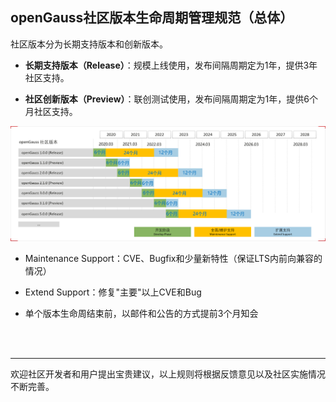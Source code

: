 <div class="markdown">

## openGauss社区版本生命周期管理规范（总体）


社区版本分为长期支持版本和创新版本。

- **长期支持版本（Release）**：规模上线使用，发布间隔周期定为1年，提供3年社区支持。

- **社区创新版本（Preview）**：联创测试使用，发布间隔周期定为1年，提供6个月社区支持。

![输入图片说明](picture/openGauss%E7%94%9F%E5%91%BD%E5%91%A8%E6%9C%9F.png)




- Maintenance Support：CVE、Bugfix和少量新特性（保证LTS内前向兼容的情况）

- Extend Support：修复"主要"以上CVE和Bug

- 单个版本生命周结束前，以邮件和公告的方式提前3个月知会

<br/>
<br/>

-----------------------------
欢迎社区开发者和用户提出宝贵建议，以上规则将根据反馈意见以及社区实施情况不断完善。

</div>

